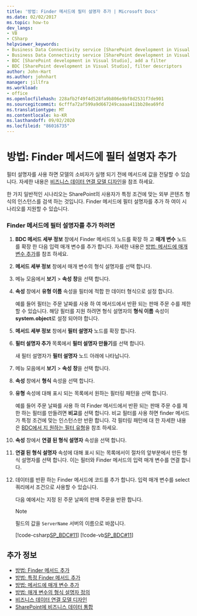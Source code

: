 ```yaml
---
title: '방법: Finder 메서드에 필터 설명자 추가 | Microsoft Docs'
ms.date: 02/02/2017
ms.topic: how-to
dev_langs:
- VB
- CSharp
helpviewer_keywords:
- Business Data Connectivity service [SharePoint development in Visual Studio], filter descriptors
- Business Data Connectivity service [SharePoint development in Visual Studio], add a filter
- BDC [SharePoint development in Visual Studio], add a filter
- BDC [SharePoint development in Visual Studio], filter descriptors
author: John-Hart
ms.author: johnhart
manager: jillfra
ms.workload:
- office
ms.openlocfilehash: 228afb2f49f4d528fa9b806e9bf8d2531f7de901
ms.sourcegitcommit: 6cfffa72af599a9d667249caaaa411bb28ea69fd
ms.translationtype: MT
ms.contentlocale: ko-KR
ms.lasthandoff: 09/02/2020
ms.locfileid: "86016735"
---
```

# <a name="how-to-add-a-filter-descriptor-to-a-finder-method"></a>방법: Finder 메서드에 필터 설명자 추가
  필터 설명자를 사용 하면 모델의 소비자가 실행 되기 전에 메서드에 값을 전달할 수 있습니다. 자세한 내용은 [비즈니스 데이터 연결 모델 디자인](../sharepoint/designing-a-business-data-connectivity-model.md)을 참조 하세요.

 한 가지 일반적인 시나리오는 SharePoint의 사용자가 특정 조건에 맞는 외부 콘텐츠 형식의 인스턴스를 검색 하는 것입니다. Finder 메서드에 필터 설명자를 추가 하 여이 시나리오를 지원할 수 있습니다.

### <a name="to-add-a-filter-descriptor-to-a-finder-method"></a>Finder 메서드에 필터 설명자를 추가 하려면

1. **BDC 메서드 세부 정보** 창에서 Finder 메서드의 노드를 확장 하 고 **매개 변수** 노드를 확장 한 다음 입력 매개 변수를 추가 합니다. 자세한 내용은 [방법: 메서드에 매개 변수 추가](../sharepoint/how-to-add-a-parameter-to-a-method.md)를 참조 하세요.

2. **메서드 세부 정보** 창에서 매개 변수의 형식 설명자를 선택 합니다.

3. 메뉴 모음에서 **보기**  >  **속성 창**을 선택 합니다.

4. **속성** 창에서 **유형 이름** 속성을 필터에 적합 한 데이터 형식으로 설정 합니다.

     예를 들어 필터는 주문 날짜를 사용 하 여 메서드에서 반환 되는 판매 주문 수를 제한할 수 있습니다. 해당 필터를 지원 하려면 형식 설명자의 **형식 이름** 속성이 **system.object**로 설정 되어야 합니다.

5. **메서드 세부 정보** 창에서 **필터 설명자** 노드를 확장 합니다.

6. **필터 설명자 추가** 목록에서 **필터 설명자 만들기**를 선택 합니다.

     새 필터 설명자가 **필터 설명자** 노드 아래에 나타납니다.

7. 메뉴 모음에서 **보기**  >  **속성 창**을 선택 합니다.

8. **속성** 창에서 **형식** 속성을 선택 합니다.

9. **유형** 속성에 대해 표시 되는 목록에서 원하는 필터링 패턴을 선택 합니다.

     예를 들어 주문 날짜를 사용 하 여 Finder 메서드에서 반환 되는 판매 주문 수를 제한 하는 필터를 만들려면 **비교**를 선택 합니다. 비교 필터를 사용 하면 finder 메서드가 특정 조건에 맞는 인스턴스만 반환 합니다. 각 필터링 패턴에 대 한 자세한 내용은 [BDC에서 지 원하는 필터 유형](/previous-versions/office/developer/sharepoint-2010/ee556392(v=office.14))을 참조 하세요.

10. **속성** 창에서 **연결 된 형식 설명자** 속성을 선택 합니다.

11. **연결 된 형식 설명자** 속성에 대해 표시 되는 목록에서이 절차의 앞부분에서 만든 형식 설명자를 선택 합니다. 이는 필터와 Finder 메서드의 입력 매개 변수를 연결 합니다.

12. 데이터를 반환 하는 Finder 메서드에 코드를 추가 합니다. 입력 매개 변수를 select 쿼리에서 조건으로 사용할 수 있습니다.

     다음 예에서는 지정 된 주문 날짜의 판매 주문을 반환 합니다.

    > [!NOTE]
    > 필드의 값을 `ServerName` 서버의 이름으로 바꿉니다.

     [!code-csharp[SP_BDC#11](../sharepoint/codesnippet/CSharp/SP_BDC/bdcmodel1/salesorderservice.cs#11)]
     [!code-vb[SP_BDC#11](../sharepoint/codesnippet/VisualBasic/sp_bdc/bdcmodel1/salesorderservice.vb#11)]

## <a name="see-also"></a>추가 정보
- [방법: Finder 메서드 추가](../sharepoint/how-to-add-a-finder-method.md)
- [방법: 특정 Finder 메서드 추가](../sharepoint/how-to-add-a-specific-finder-method.md)
- [방법: 메서드에 매개 변수 추가](../sharepoint/how-to-add-a-parameter-to-a-method.md)
- [방법: 매개 변수의 형식 설명자 정의](../sharepoint/how-to-define-the-type-descriptor-of-a-parameter.md)
- [비즈니스 데이터 연결 모델 디자인](../sharepoint/designing-a-business-data-connectivity-model.md)
- [SharePoint에 비즈니스 데이터 통합](../sharepoint/integrating-business-data-into-sharepoint.md)
